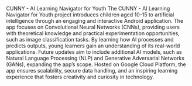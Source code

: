 CUNNY - AI Learning Navigator for Youth
The CUNNY - AI Learning Navigator for Youth project introduces children aged 10-15 to artificial intelligence through an engaging and interactive Android application. The app focuses on Convolutional Neural Networks (CNNs), providing users with theoretical knowledge and practical experimentation opportunities, such as image classification tasks. By learning how AI processes and predicts outputs, young learners gain an understanding of its real-world applications. Future updates aim to include additional AI models, such as Natural Language Processing (NLP) and Generative Adversarial Networks (GANs), expanding the app’s scope. Hosted on Google Cloud Platform, the app ensures scalability, secure data handling, and an inspiring learning experience that fosters creativity and curiosity in technology.

